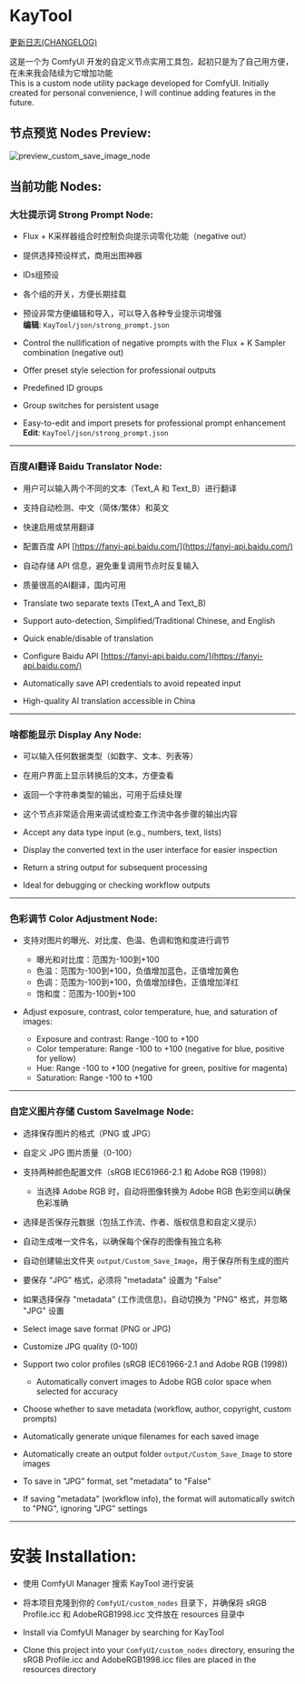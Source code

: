 # KayTool

[更新日志(CHANGELOG)](./CHANGELOG.md)

这是一个为 ComfyUI 开发的自定义节点实用工具包，起初只是为了自己用方便，在未来我会陆续为它增加功能  
This is a custom node utility package developed for ComfyUI. Initially created for personal convenience, I will continue adding features in the future.

## 节点预览 Nodes Preview: 
 
![preview_custom_save_image_node](https://github.com/user-attachments/assets/92ef9b39-97f2-4076-903e-79ce7a7375ea)

## 当前功能 Nodes:


### 大壮提示词 Strong Prompt Node:

- Flux + K采样器组合时控制负向提示词零化功能（negative out）
- 提供选择预设样式，商用出图神器
- IDs组预设
- 各个组的开关，方便长期挂载
- 预设非常方便编辑和导入，可以导入各种专业提示词增强  
  **编辑**: `KayTool/json/strong_prompt.json`

- Control the nullification of negative prompts with the Flux + K Sampler combination (negative out)
- Offer preset style selection for professional outputs
- Predefined ID groups
- Group switches for persistent usage
- Easy-to-edit and import presets for professional prompt enhancement  
  **Edit**: `KayTool/json/strong_prompt.json`

---

### 百度AI翻译 Baidu Translator Node:

- 用户可以输入两个不同的文本（Text_A 和 Text_B）进行翻译
- 支持自动检测、中文（简体/繁体）和英文
- 快速启用或禁用翻译
- 配置百度 API [https://fanyi-api.baidu.com/](https://fanyi-api.baidu.com/)
- 自动存储 API 信息，避免重复调用节点时反复输入
- 质量很高的AI翻译，国内可用

- Translate two separate texts (Text_A and Text_B)
- Support auto-detection, Simplified/Traditional Chinese, and English
- Quick enable/disable of translation
- Configure Baidu API [https://fanyi-api.baidu.com/](https://fanyi-api.baidu.com/)
- Automatically save API credentials to avoid repeated input
- High-quality AI translation accessible in China

---

### 啥都能显示 Display Any Node:

- 可以输入任何数据类型（如数字、文本、列表等）
- 在用户界面上显示转换后的文本，方便查看
- 返回一个字符串类型的输出，可用于后续处理
- 这个节点非常适合用来调试或检查工作流中各步骤的输出内容

- Accept any data type input (e.g., numbers, text, lists)
- Display the converted text in the user interface for easier inspection
- Return a string output for subsequent processing
- Ideal for debugging or checking workflow outputs

---

### 色彩调节 Color Adjustment Node:

- 支持对图片的曝光、对比度、色温、色调和饱和度进行调节
  - 曝光和对比度：范围为-100到+100
  - 色温：范围为-100到+100，负值增加蓝色，正值增加黄色
  - 色调：范围为-100到+100，负值增加绿色，正值增加洋红
  - 饱和度：范围为-100到+100

- Adjust exposure, contrast, color temperature, hue, and saturation of images:
  - Exposure and contrast: Range -100 to +100
  - Color temperature: Range -100 to +100 (negative for blue, positive for yellow)
  - Hue: Range -100 to +100 (negative for green, positive for magenta)
  - Saturation: Range -100 to +100

---

### 自定义图片存储 Custom SaveImage Node:

- 选择保存图片的格式（PNG 或 JPG）
- 自定义 JPG 图片质量（0-100）
- 支持两种颜色配置文件（sRGB IEC61966-2.1 和 Adobe RGB (1998)）
  - 当选择 Adobe RGB 时，自动将图像转换为 Adobe RGB 色彩空间以确保色彩准确
- 选择是否保存元数据（包括工作流、作者、版权信息和自定义提示）
- 自动生成唯一文件名，以确保每个保存的图像有独立名称
- 自动创建输出文件夹 `output/Custom_Save_Image`，用于保存所有生成的图片
- 要保存 “JPG” 格式，必须将 "metadata" 设置为 "False"
- 如果选择保存 "metadata" (工作流信息)，自动切换为 "PNG" 格式，并忽略 "JPG" 设置

- Select image save format (PNG or JPG)
- Customize JPG quality (0-100)
- Support two color profiles (sRGB IEC61966-2.1 and Adobe RGB (1998))
  - Automatically convert images to Adobe RGB color space when selected for accuracy
- Choose whether to save metadata (workflow, author, copyright, custom prompts)
- Automatically generate unique filenames for each saved image
- Automatically create an output folder `output/Custom_Save_Image` to store images
- To save in "JPG" format, set "metadata" to "False"
- If saving "metadata" (workflow info), the format will automatically switch to "PNG", ignoring "JPG" settings

---

# 安装 Installation:

- 使用 ComfyUI Manager 搜索 KayTool 进行安装
- 将本项目克隆到你的 `ComfyUI/custom_nodes` 目录下，并确保将 sRGB Profile.icc 和 AdobeRGB1998.icc 文件放在 resources 目录中

- Install via ComfyUI Manager by searching for KayTool
- Clone this project into your `ComfyUI/custom_nodes` directory, ensuring the sRGB Profile.icc and AdobeRGB1998.icc files are placed in the resources directory